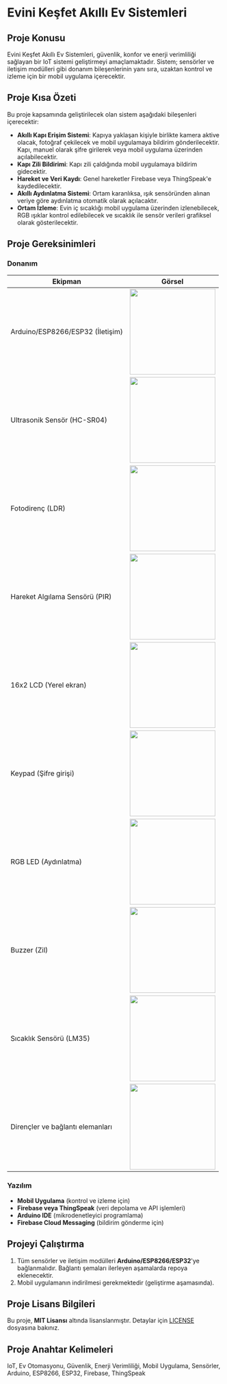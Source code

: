 # Evini Keşfet Akıllı Ev Sistemleri

## Proje Konusu
Evini Keşfet Akıllı Ev Sistemleri, güvenlik, konfor ve enerji verimliliği sağlayan bir IoT sistemi geliştirmeyi amaçlamaktadır. Sistem; sensörler ve iletişim modülleri gibi donanım bileşenlerinin yanı sıra, uzaktan kontrol ve izleme için bir mobil uygulama içerecektir.

## Proje Kısa Özeti
Bu proje kapsamında geliştirilecek olan sistem aşağıdaki bileşenleri içerecektir:
- **Akıllı Kapı Erişim Sistemi**: Kapıya yaklaşan kişiyle birlikte kamera aktive olacak, fotoğraf çekilecek ve mobil uygulamaya bildirim gönderilecektir. Kapı, manuel olarak şifre girilerek veya mobil uygulama üzerinden açılabilecektir.
- **Kapı Zili Bildirimi**: Kapı zili çaldığında mobil uygulamaya bildirim gidecektir.
- **Hareket ve Veri Kaydı**: Genel hareketler Firebase veya ThingSpeak'e kaydedilecektir.
- **Akıllı Aydınlatma Sistemi**: Ortam karanlıksa, ışık sensöründen alınan veriye göre aydınlatma otomatik olarak açılacaktır.
- **Ortam İzleme**: Evin iç sıcaklığı mobil uygulama üzerinden izlenebilecek, RGB ışıklar kontrol edilebilecek ve sıcaklık ile sensör verileri grafiksel olarak gösterilecektir.

## Proje Gereksinimleri

### Donanım

| Ekipman | Görsel |
|--------|------|
| Arduino/ESP8266/ESP32 (İletişim) | <img src="https://github.com/Emir-Karaman/EviniKesfet/blob/main/Öneri%20Raporu/Figure/Esp32-Arduino.png" width="200"> |
| Ultrasonik Sensör (HC-SR04) | <img src="https://github.com/Emir-Karaman/EviniKesfet/blob/main/Öneri%20Raporu/Figure/HC-SR04.png" width="200"> |
| Fotodirenç (LDR) | <img src="https://github.com/Emir-Karaman/EviniKesfet/blob/main/Öneri%20Raporu/Figure/LDR.png" width="200"> |
| Hareket Algılama Sensörü (PIR)| <img src="https://github.com/Emir-Karaman/EviniKesfet/blob/main/Öneri%20Raporu/Figure/PIR.png" width="200"> |
| 16x2 LCD (Yerel ekran) | <img src="https://github.com/Emir-Karaman/EviniKesfet/blob/main/Öneri%20Raporu/Figure/LCD.png" width="200"> |
| Keypad (Şifre girişi) | <img src="https://github.com/Emir-Karaman/EviniKesfet/blob/main/Öneri%20Raporu/Figure/Keypad.jpg" width="200"> |
| RGB LED (Aydınlatma) | <img src="https://github.com/Emir-Karaman/EviniKesfet/blob/main/Öneri%20Raporu/Figure/RGB.png" width="200"> |
| Buzzer (Zil) | <img src="https://github.com/Emir-Karaman/EviniKesfet/blob/main/Öneri%20Raporu/Figure/Buzzer.jpg" width="200"> |
| Sıcaklık Sensörü (LM35) | <img src="https://github.com/Emir-Karaman/EviniKesfet/blob/main/Öneri%20Raporu/Figure/LM35.jpg" width="200"> |
| Dirençler ve bağlantı elemanları | <img src="https://github.com/Emir-Karaman/EviniKesfet/blob/main/Öneri%20Raporu/Figure/BaglantiElemanlari.png" width="200"> |


### Yazılım
- **Mobil Uygulama** (kontrol ve izleme için)
- **Firebase veya ThingSpeak** (veri depolama ve API işlemleri)
- **Arduino IDE** (mikrodenetleyici programlama)
- **Firebase Cloud Messaging** (bildirim gönderme için)

## Projeyi Çalıştırma
1. Tüm sensörler ve iletişim modülleri **Arduino/ESP8266/ESP32**'ye bağlanmalıdır. Bağlantı şemaları ilerleyen aşamalarda repoya eklenecektir.
2. Mobil uygulamanın indirilmesi gerekmektedir (geliştirme aşamasında).

## Proje Lisans Bilgileri
Bu proje, **MIT Lisansı** altında lisanslanmıştır. Detaylar için [LICENSE](https://github.com/Emir-Karaman/EviniKesfet/blob/main/LICENSE) dosyasına bakınız.

## Proje Anahtar Kelimeleri
IoT, Ev Otomasyonu, Güvenlik, Enerji Verimliliği, Mobil Uygulama, Sensörler, Arduino, ESP8266, ESP32, Firebase, ThingSpeak
